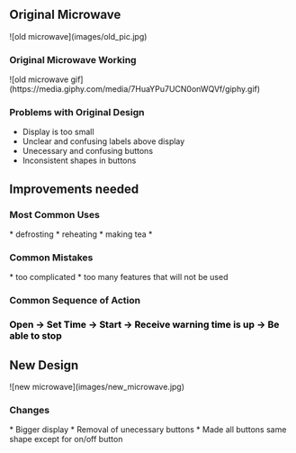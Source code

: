  
<h2> Original Microwave </h2>
![old microwave](images/old_pic.jpg)
<h3> Original Microwave Working </h3>
![old microwave gif](https://media.giphy.com/media/7HuaYPu7UCN0onWQVf/giphy.gif)
<h3> Problems with Original Design </h3>
  
 * Display is too small
 * Unclear and confusing labels above display
 * Unecessary and confusing buttons
 * Inconsistent shapes in buttons
  
<h2> Improvements needed </h2>

<h3> Most Common Uses </h3>
  * defrosting 
  * reheating
  * making tea
  * 
<h3> Common Mistakes </h3>
  * too complicated
  * too many features that will not be used
<h3> Common Sequence of Action </h3>
<h3> <span style="color:black"> Open -> Set Time -> Start -> Receive warning time is up -> Be able to stop</span> </h3>
<h2> New Design </h2>
![new microwave](images/new_microwave.jpg)
<h3> Changes </h3>
* Bigger display
* Removal of unecessary buttons
* Made all buttons same shape except for on/off button
